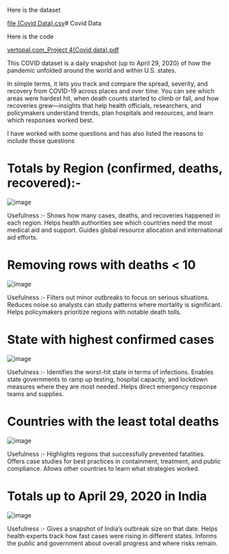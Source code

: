 Here is the dataset 

[file (Covid Data).csv](https://github.com/user-attachments/files/19884801/file.Covid.Data.csv)# Covid Data

Here is the code 

[vertopal.com_Project 4(Covid data).pdf](https://github.com/user-attachments/files/19884830/vertopal.com_Project.4.Covid.data.pdf)








This COVID dataset is a daily snapshot (up to April 29, 2020) of how the pandemic unfolded around the world and within U.S. states. 

In simple terms, it lets you track and compare the spread, severity, and recovery from COVID-19 across places and over time. You can see which areas were hardest hit, when death counts started to climb or fall, and how recoveries grew—insights that help health officials, researchers, and policymakers understand trends, plan hospitals and resources, and learn which responses worked best.

I have worked with some questions and has also listed the reasons to include those questions 

# Totals by Region (confirmed, deaths, recovered):-

![image](https://github.com/user-attachments/assets/aa6b7b3a-7daa-478b-a68c-fd85f7bd213c)


Usefulness :- Shows how many cases, deaths, and recoveries happened in each region. Helps health authorities see which countries need the most medical aid and support. Guides global resource allocation and international aid efforts.

# Removing rows with deaths < 10

![image](https://github.com/user-attachments/assets/ba7e9313-569c-44fe-8984-38ce53e6ee60)

Usefulness :- Filters out minor outbreaks to focus on serious situations. Reduces noise so analysts can study patterns where mortality is significant. Helps policymakers prioritize regions with notable death tolls.

# State with highest confirmed cases

![image](https://github.com/user-attachments/assets/c89381ce-95fc-4556-b263-63220dac946d)


Usefulness :- Identifies the worst-hit state in terms of infections. Enables state governments to ramp up testing, hospital capacity, and lockdown measures where they are most needed. Helps direct emergency response teams and supplies.

# Countries with the least total deaths

![image](https://github.com/user-attachments/assets/ebd75f6c-4703-49ca-956c-8e7ffbdf4958)

Usefulness :- Highlights regions that successfully prevented fatalities. Offers case studies for best practices in containment, treatment, and public compliance. Allows other countries to learn what strategies worked.

# Totals up to April 29, 2020 in India

![image](https://github.com/user-attachments/assets/68330bb4-735a-4293-944a-ef20c32f4bf7)

Usefulness :- Gives a snapshot of India’s outbreak size on that date. Helps health experts track how fast cases were rising in different states. Informs the public and government about overall progress and where risks remain.









